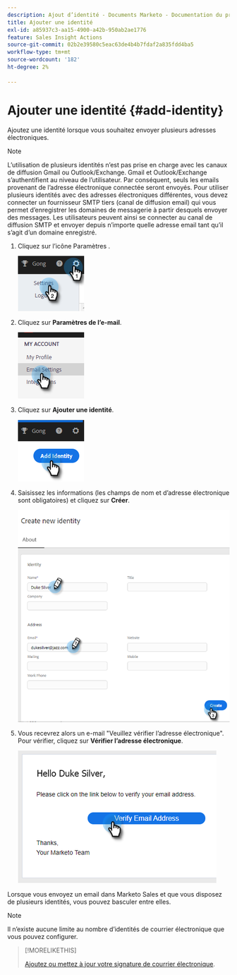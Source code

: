 ```yaml
---
description: Ajout d’identité - Documents Marketo - Documentation du produit
title: Ajouter une identité
exl-id: a85937c3-aa15-4900-a42b-950ab2ae1776
feature: Sales Insight Actions
source-git-commit: 02b2e39580c5eac63de4b4b7fdaf2a835fdd4ba5
workflow-type: tm+mt
source-wordcount: '182'
ht-degree: 2%

---
```


# Ajouter une identité {#add-identity}

Ajoutez une identité lorsque vous souhaitez envoyer plusieurs adresses électroniques.

>[!NOTE]
>
>L’utilisation de plusieurs identités n’est pas prise en charge avec les canaux de diffusion Gmail ou Outlook/Exchange. Gmail et Outlook/Exchange s’authentifient au niveau de l’utilisateur. Par conséquent, seuls les emails provenant de l’adresse électronique connectée seront envoyés. Pour utiliser plusieurs identités avec des adresses électroniques différentes, vous devez connecter un fournisseur SMTP tiers (canal de diffusion email) qui vous permet d’enregistrer les domaines de messagerie à partir desquels envoyer des messages. Les utilisateurs peuvent ainsi se connecter au canal de diffusion SMTP et envoyer depuis n’importe quelle adresse email tant qu’il s’agit d’un domaine enregistré.

1. Cliquez sur l’icône Paramètres .

   ![](assets/add-identity-1.png)

1. Cliquez sur **Paramètres de l’e-mail**.

   ![](assets/add-identity-2.png)

1. Cliquez sur **Ajouter une identité**.

   ![](assets/add-identity-3.png)

1. Saisissez les informations (les champs de nom et d’adresse électronique sont obligatoires) et cliquez sur **Créer**.

   ![](assets/add-identity-4.png)

1. Vous recevrez alors un e-mail &quot;Veuillez vérifier l’adresse électronique&quot;. Pour vérifier, cliquez sur **Vérifier l’adresse électronique**.

   ![](assets/add-identity-5.png)

Lorsque vous envoyez un email dans Marketo Sales et que vous disposez de plusieurs identités, vous pouvez basculer entre elles.

>[!NOTE]
>
>Il n’existe aucune limite au nombre d’identités de courrier électronique que vous pouvez configurer.

>[!MORELIKETHIS]
>
>[Ajoutez ou mettez à jour votre signature de courrier électronique](/help/marketo/product-docs/marketo-sales-insight/actions/getting-started/email-settings/add-or-update-your-email-signature.md).
